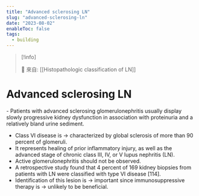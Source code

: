 ```yaml
---
title: "Advanced sclerosing LN"
slug: "advanced-sclerosing-ln"
date: "2023-08-02"
enableToc: false
tags:
  - building
---
```


> [!info]
>
> 🌱 來自: [[Histopathologic classification of LN]]

# Advanced sclerosing LN

- Patients with advanced sclerosing glomerulonephritis usually display slowly progressive kidney dysfunction in association with proteinuria and a relatively bland urine sediment.

- Class VI disease is → characterized by global sclerosis of more than 90 percent of glomeruli.
- It represents healing of prior inflammatory injury, as well as the advanced stage of chronic class III, IV, or V lupus nephritis (LN).
- Active glomerulonephritis should not be observed.
- A retrospective study found that 4 percent of 169 kidney biopsies from patients with LN were classified with type VI disease [114].
- Identification of this lesion is → important since immunosuppressive therapy is → unlikely to be beneficial.
